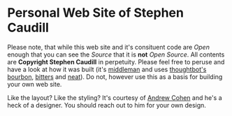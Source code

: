 # Personal Web Site of Stephen Caudill

Please note, that while this web site and it's consituent code are *Open*
enough that you can see the *Source* that it is **not** *Open Source*. All
contents are **Copyright Stephen Caudill** in perpetuity. Please feel free to
peruse and have a look at how it was built (it's [middleman][mman] and uses
[thoughtbot's][tbot] [bourbon][bourbon], [bitters][bitters] and [neat][neat]).
Do not, however use this as a basis for building your own web site.

Like the layout? Like the styling? It's courtesy of [Andrew Cohen][andrew] and
he's a heck of a designer. You should reach out to him for your own design.

[mman]: https://middlemanapp.com/
[tbot]: https://thoughtbot.com/
[bourbon]: http://bourbon.io/
[bitters]: http://bitters.bourbon.io/
[neat]: http://neat.bourbon.io/
[andrew]: http://imandrewcohen.com/
